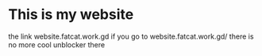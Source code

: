 # This is my website
the link website.fatcat.work.gd
if you go to website.fatcat.work.gd/
there is no more cool unblocker there


